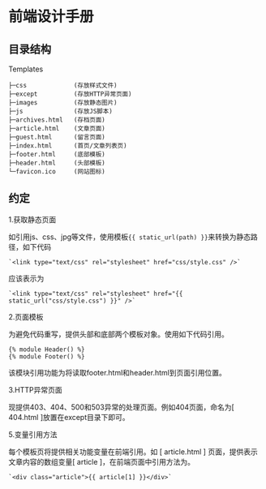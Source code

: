 前端设计手册
===

目录结构
---
Templates

	├─css             (存放样式文件)
	├─except          (存放HTTP异常页面)
	├─images          (存放静态图片)
	├─js              (存放JS脚本)
	├─archives.html   (存档页面)
	├─article.html    (文章页面)
	├─guest.html      (留言页面)
	├─index.html      (首页/文章列表页)
	├─footer.html     (底部模板)
	├─header.html     (头部模板)
	└─favicon.ico     (网站图标)

约定
---
1.获取静态页面

如引用js、css、jpg等文件，使用模板`{{ static_url(path) }}`来转换为静态路径，如下代码

	`<link type="text/css" rel="stylesheet" href="css/style.css" />`

应该表示为

	`<link type="text/css" rel="stylesheet" href="{{ static_url("css/style.css") }}" />`

2.页面模板

为避免代码重写，提供头部和底部两个模板对象。使用如下代码引用。

	{% module Header() %}
	{% module Footer() %}

该模块引用功能为将读取footer.html和header.html到页面引用位置。

3.HTTP异常页面

现提供403、404、500和503异常的处理页面。例如404页面，命名为[ 404.html ]放置在except目录下即可。

5.变量引用方法

每个模板页将提供相关功能变量在前端引用。如 [ article.html ] 页面，提供表示文章内容的数组变量[ article ]，在前端页面中引用方法为。

	`<div class="article">{{ article[1] }}</div>`